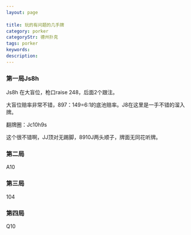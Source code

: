 ```yaml
---
layout: page

title: 玩的有问题的几手牌
category: porker
categoryStr: 德州扑克
tags: porker
keywords: 
description: 
---
```


### 第一局Js8h

Js8h
在大盲位，枪口raise 248，后面2个跟注。

大盲位赔率非常不错，897：149=6:1的底池赔率。J8在这里是一手不错的溜入牌。

翻牌圈：Jc10h9s

这个很不错啊，JJ顶对无踢脚，8910J两头顺子，牌面无同花听牌。



<p>

<a class="fancybox-buttons" data-fancybox-group="button" href="/img/life/2016-05-21-Problem-Play-T1564751891.png"><img src="/img/life/porkerbg.jpg" alt="" hidden/></a>

<a class="fancybox-buttons" data-fancybox-group="button" href="/img/life/2016-05-21-Problem-Play-T1564751891-2.png"></a>

<a class="fancybox-buttons" data-fancybox-group="button" href="/img/life/2016-05-21-Problem-Play-T1564751891-3.png"></a>

<a class="fancybox-buttons" data-fancybox-group="button" href="/img/life/2016-05-21-Problem-Play-T1564751891-4.png"></a>

</p>


### 第二局

A10

<p>

<a class="fancybox-buttons" data-fancybox-group="button" href="/img/life/2016-05-21-Problem-Play-T1564751891-A10.png"><img src="/img/life/porkerbg.jpg" alt="" hidden/></a>

<a class="fancybox-buttons" data-fancybox-group="button" href="/img/life/2016-05-21-Problem-Play-T1564751891-A10-2.png"></a>

<a class="fancybox-buttons" data-fancybox-group="button" href="/img/life/2016-05-21-Problem-Play-T1564751891-A10-3.png"></a>

<a class="fancybox-buttons" data-fancybox-group="button" href="/img/life/2016-05-21-Problem-Play-T1564751891-A10-4.png"></a>

</p>



### 第三局

104

<p>

<a class="fancybox-buttons" data-fancybox-group="button" href="/img/life/2016-05-21-Problem-Play-T1564751891-104.png"><img src="/img/life/porkerbg.jpg" alt="" hidden/></a>

<a class="fancybox-buttons" data-fancybox-group="button" href="/img/life/2016-05-21-Problem-Play-T1564751891-104.png"></a>

<a class="fancybox-buttons" data-fancybox-group="button" href="/img/life/2016-05-21-Problem-Play-T1564751891-104.png"></a>

</p>


### 第四局

Q10

<p>

<a class="fancybox-buttons" data-fancybox-group="button" href="/img/life/2016-05-21-Problem-Play-T1564751891-Q10.png"><img src="/img/life/porkerbg.jpg" alt="" hidden/></a>

<a class="fancybox-buttons" data-fancybox-group="button" href="/img/life/2016-05-21-Problem-Play-T1564751891-Q10-2.png"></a>

</p>

